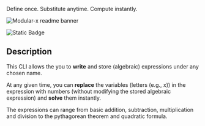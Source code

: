 Define once. Substitute anytime. Compute instantly. 

![Modular-x readme banner](https://github.com/user-attachments/assets/7959931a-40bc-4b96-8078-5f811a42867d)

![Static Badge](https://img.shields.io/badge/Language-Javascript-6ff2a2)


## Description


This CLI allows the you to **write** and store (algebraic) expressions under any chosen name. 

At any given time, you can **replace** the variables (letters (e.g., x)) in the expression with numbers (without modifying the stored algebraic expression) and **solve** them instantly.

The expressions can range from basic addition, subtraction, multiplication and division to the pythagorean theorem and quadratic formula.

